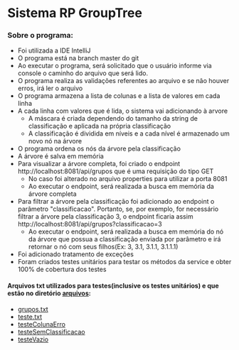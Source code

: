 # Sistema RP GroupTree

### Sobre o programa:
* Foi utilizada a IDE IntelliJ
* O programa está na branch master do git
* Ao executar o programa, será solicitado que o usuário informe via console o caminho do arquivo que será lido.
* O programa realiza as validações referentes ao arquivo e se não houver erros, irá ler o arquivo
* O programa armazena a lista de colunas e a lista de valores em cada linha
* A cada linha com valores que é lida, o sistema vai adicionando à arvore
	* A máscara é criada dependendo do tamanho da string de classificação e aplicada na própria classificação
	* A classificação é dividida em níveis e a cada nível é armazenado um novo nó na árvore
* O programa ordena os nós da árvore pela classificação
* A árvore é salva em memória
* Para visualizar a árvore completa, foi criado o endpoint http://localhost:8081/api/grupos que é uma requisição do tipo GET 
	* No caso foi alterado no arquivo properties para utilizar a porta 8081
	* Ao executar o endpoint, será realizada a busca em memória da árvore completa
* Para filtrar a árvore pela classificação foi adicionado ao endpoint o parâmetro "classificacao". Portanto, se, por exemplo, for necessário filtrar a árvore pela classificação 3, o endpoint ficaria assim http://localhost:8081/api/grupos?classificacao=3
	* Ao executar o endpoint, será realizada a busca em memória do nó da árvore que possua a classificação enviada por parâmetro e irá retornar o nó com seus filhos(Ex: 3, 3.1, 3.1.1, 3.1.1.1)
* Foi adicionado tratamento de exceções
* Foram criados testes unitários para testar os métodos da service e obter 100% de cobertura dos testes



#### Arquivos txt utilizados para testes(inclusive os testes unitários) e que estão no diretório [arquivos](https://github.com/ttuscfc/rpGroupTree/tree/master/arquivos):
* [grupos.txt](https://github.com/ttuscfc/rpGroupTree/blob/master/arquivos/grupos.txt)
* [teste.txt](https://github.com/ttuscfc/rpGroupTree/blob/master/arquivos/teste.txt)
* [testeColunaErro](https://github.com/ttuscfc/rpGroupTree/blob/master/arquivos/testeColunaErro.txt)
* [testeSemClassificacao](https://github.com/ttuscfc/rpGroupTree/blob/master/arquivos/testeSemClassificacao.txt)
* [testeVazio](https://github.com/ttuscfc/rpGroupTree/blob/master/arquivos/testeVazio.txt)
